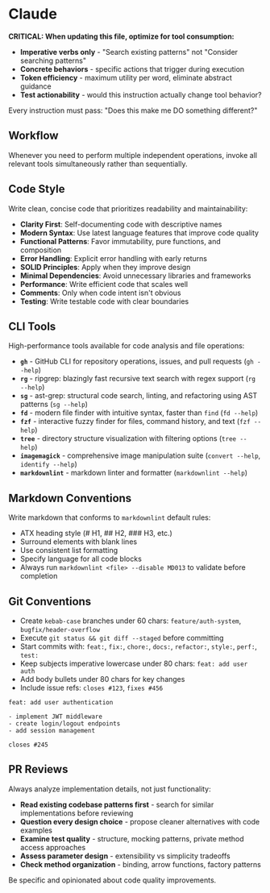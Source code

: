 # Claude

**CRITICAL: When updating this file, optimize for tool consumption:**

- **Imperative verbs only** - "Search existing patterns" not "Consider searching patterns"
- **Concrete behaviors** - specific actions that trigger during execution
- **Token efficiency** - maximum utility per word, eliminate abstract guidance
- **Test actionability** - would this instruction actually change tool behavior?

Every instruction must pass: "Does this make me DO something different?"

## Workflow

Whenever you need to perform multiple independent operations, invoke all relevant tools simultaneously rather than sequentially.

## Code Style

Write clean, concise code that prioritizes readability and maintainability:

- **Clarity First**: Self-documenting code with descriptive names
- **Modern Syntax**: Use latest language features that improve code quality
- **Functional Patterns**: Favor immutability, pure functions, and composition
- **Error Handling**: Explicit error handling with early returns
- **SOLID Principles**: Apply when they improve design
- **Minimal Dependencies**: Avoid unnecessary libraries and frameworks
- **Performance**: Write efficient code that scales well
- **Comments**: Only when code intent isn't obvious
- **Testing**: Write testable code with clear boundaries

## CLI Tools

High-performance tools available for code analysis and file operations:

- **`gh`** - GitHub CLI for repository operations, issues, and pull requests (`gh --help`)
- **`rg`** - ripgrep: blazingly fast recursive text search with regex support (`rg --help`)
- **`sg`** - ast-grep: structural code search, linting, and refactoring using AST patterns (`sg --help`)
- **`fd`** - modern file finder with intuitive syntax, faster than `find` (`fd --help`)
- **`fzf`** - interactive fuzzy finder for files, command history, and text (`fzf --help`)
- **`tree`** - directory structure visualization with filtering options (`tree --help`)
- **`imagemagick`** - comprehensive image manipulation suite (`convert --help`, `identify --help`)
- **`markdownlint`** - markdown linter and formatter (`markdownlint --help`)

## Markdown Conventions

Write markdown that conforms to `markdownlint` default rules:

- ATX heading style (# H1, ## H2, ### H3, etc.)
- Surround elements with blank lines
- Use consistent list formatting
- Specify language for all code blocks
- Always run `markdownlint <file> --disable MD013` to validate before completion

## Git Conventions

- Create `kebab-case` branches under 60 chars: `feature/auth-system`, `bugfix/header-overflow`
- Execute `git status && git diff --staged` before committing
- Start commits with: `feat:`, `fix:`, `chore:`, `docs:`, `refactor:`, `style:`, `perf:`, `test:`
- Keep subjects imperative lowercase under 80 chars: `feat: add user auth`
- Add body bullets under 80 chars for key changes
- Include issue refs: `closes #123`, `fixes #456`

```git
feat: add user authentication

- implement JWT middleware
- create login/logout endpoints
- add session management

closes #245
```

## PR Reviews

Always analyze implementation details, not just functionality:

- **Read existing codebase patterns first** - search for similar implementations before reviewing
- **Question every design choice** - propose cleaner alternatives with code examples
- **Examine test quality** - structure, mocking patterns, private method access approaches
- **Assess parameter design** - extensibility vs simplicity tradeoffs
- **Check method organization** - binding, arrow functions, factory patterns

Be specific and opinionated about code quality improvements.
